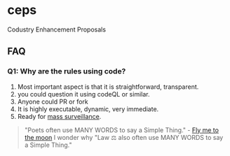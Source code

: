 # ceps
Codustry Enhancement Proposals

## FAQ 
### Q1: Why are the rules using code?
1. Most important aspect is that it is straightforward, transparent. 
2. you could question it using codeQL or similar.
3. Anyone could PR or fork
4. It is highly executable, dynamic, very immediate. 
5. Ready for [mass surveillance](https://en.wikipedia.org/wiki/Mass_surveillance).

> "Poets often use MANY WORDS to say a Simple Thing." - [Fly me to the moon](https://www.youtube.com/watch?v=xBSuxSQQkFE)
> I wonder why "Law ⚖ also often use MANY WORDS to say a Simple Thing."
